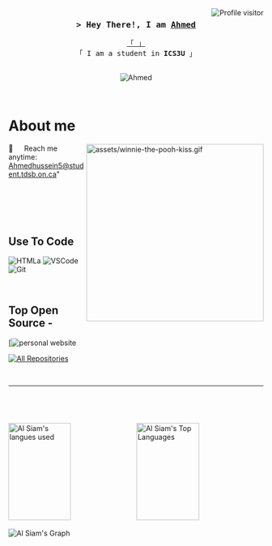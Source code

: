 

<a href="https://komarev.com/ghpvc/?username=alsiam">
  <img align="right" src="https://komarev.com/ghpvc/?username=alsiam&label=Visitors&color=0e75b6&style=flat" alt="Profile visitor" />
</a>


<!-- Intro  -->
<h3 align="center">
        <samp>&gt; Hey There!, I am
                <b><a target="_blank" href="![image](https://github.com/Ahmedhussein999/Ahmedhussein999/assets/159823844/d2b487a2-e54b-4921-a0ed-1ed62e55c83d)
">Ahmed</a></b>
        </samp>
</h3>


<p align="center"> 
  <samp>
    <a href="[https://www.google.com/search?q=Al+Siam](https://www.tdsb.on.ca/Find-your/Schools/schno/5625)">「 」</a>
    <br>
    「 I am a student in <b>ICS3U</b> 」
    <br>
    <br>
  </samp>
</p>

<p align="center">


  <img src="https://img.shields.io/badge/Instagram-fe4164?style=for-the-badge&logo=instagram&logoColor=white" alt="Ahmed" />
</p>
<br />

<!-- About Section -->
 # About me
 
<p>
 <img align="right" width="350" src="" alt="assets/winnie-the-pooh-kiss.gif
" />
  

 📧 &emsp; Reach me anytime: Ahmedhussein5@student.tdsb.on.ca"<br/><br/>


</p>

<br/>
<br/>
<br/>

## Use To Code

![HTML](https://img.shields.io/badge/HTML5-E34F26?style=for-the-badge&logo=html5&logoColor=white)a
![VSCode](https://img.shields.io/badge/Visual_Studio-0078d7?style=for-the-badge&logo=visual%20studio&logoColor=white)
![Git](https://img.shields.io/badge/Git-F05032?style=for-the-badge&logo=git&logoColor=white)

<br/>

## Top Open Source -
[![personal website]()


<p align="left">
  <a href="https://github.com/alsiam?tab=repositories" target="_blank"><img alt="All Repositories" title="All Repositories" src="https://img.shields.io/badge/-All%20Repos-2962FF?style=for-the-badge&logo=koding&logoColor=white"/></a>
</p>

<br/>
<hr/>
<br/>

<p align="center">
  <a href="https://github.com/alsiam">
    <img src="![image](https://github.com/Ahmedhussein999/Ahmedhussein999/assets/159823844/b26889f8-8547-49a5-aa28-a7928470e542)
" alt=""/>
  </a>
</p>

<p align="center">
  <a href="https://github.com/alsiam">
    <img src="![image](https://github.com/Ahmedhussein999/Ahmedhussein999/assets/159823844/95df0d9e-52d2-4fd1-a655-c0e5b9c74c2b)" alt=""/>
  </a>
</p>

<a> 
    <a href="https://github.com/alsiam"><img alt="Al Siam's langues used" src="![image](https://github.com/Ahmedhussein999/Ahmedhussein999/assets/159823844/83a5db29-e859-44c7-a19e-ee566e14131d)
" height="192px" width="49.5%"/></a>
  <a href="https://github.com/alsiam"><img alt="Al Siam's Top Languages" src="https://denvercoder1-github-readme-stats.vercel.app/api/top-langs/?username=alsiam&langs_count=8&layout=compact&theme=react&border_color=7F3FBF&bg_color=0D1117&title_color=F85D7F&icon_color=F8D866" height="192px" width="49.5%"/></a>
  <br/>
</a>


![Al Siam's Graph](https://github-readme-activity-graph.vercel.app/graph?username=alsiam&custom_title=Al%20Siam's%20GitHub%20Activity%20Graph&bg_color=0D1117&color=7F3FBF&line=7F3FBF&point=7F3FBF&area_color=FFFFFF&title_color=FFFFFF&area=true)
